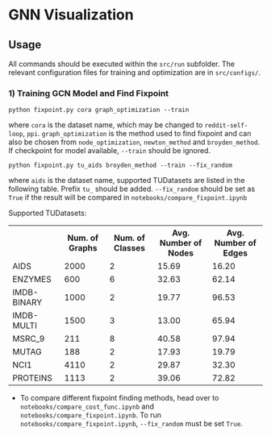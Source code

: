 # GNN Visualization
## Usage
All commands should be executed within the `src/run` subfolder. The relevant configuration files for training and optimization are in `src/configs/`. 
### 1) Training GCN Model and Find Fixpoint
```
python fixpoint.py cora graph_optimization --train
```
where `cora` is the dataset name, which may be changed to `reddit-self-loop`, `ppi`. `graph_optimization` is the method used to find fixpoint and can also be chosen from `node_optimization`, `newton_method` and `broyden_method`. If checkpoint for model available, `--train` should be ignored.

```
python fixpoint.py tu_aids broyden_method --train --fix_random
```
where `aids` is the dataset name, supported TUDatasets are listed in the following table. Prefix `tu_` should be added. `--fix_random` should be set as `True` if the result will be compared in `notebooks/compare_fixpoint.ipynb`

Supported TUDatasets:
<table style="width:100%">
  <tr>
    <th></th>
    <th>Num. of Graphs</th>
    <th>Num. of Classes</th>
    <th>Avg. Number of Nodes</th>
    <th>Avg. Number of Edges</th>
  </tr>
  <tr>
    <td>AIDS</td>
    <td>2000</td>
    <td>2</td>
    <td>15.69</td>
    <td>16.20</td>
  </tr>
  <tr>
    <td>ENZYMES</td>
    <td>600</td>
    <td>6</td>
    <td>32.63</td>
    <td>62.14</td>
  </tr>
  <tr>
    <td>IMDB-BINARY</td>
    <td>1000</td>
    <td>2</td>
    <td>19.77</td>
    <td>96.53</td>
  </tr>
  <tr>
    <td>IMDB-MULTI</td>
    <td>1500</td>
    <td>3</td>
    <td>13.00</td>
    <td>65.94</td>
  </tr>
  <tr>
    <td>MSRC_9</td>
    <td>211</td>
    <td>8</td>
    <td>40.58</td>
    <td>97.94</td>
  </tr>
  <tr>
    <td>MUTAG</td>
    <td>188</td>
    <td>2</td>
    <td>17.93</td>
    <td>19.79</td>
  </tr>
  <tr>
    <td>NCI1</td>
    <td>4110</td>
    <td>2</td>
    <td>29.87</td>
    <td>32.30</td>
  </tr>
  <tr>
    <td>PROTEINS</td>
    <td>1113</td>
    <td>2</td>
    <td>39.06</td>
    <td>72.82</td>
  </tr>
</table>

- To compare different fixpoint finding methods, head over to `notebooks/compare_cost_func.ipynb` and `notebooks/compare_fixpoint.ipynb`. To run `notebooks/compare_fixpoint.ipynb`, `--fix_random` must be set `True`. 
